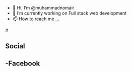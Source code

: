 - 👋 Hi, I’m @muhammadnomair
- 🌱 I’m currently working on Full stack web development
- 📫 How to reach me ...


#<h2>Social<h2>

-Facebook
